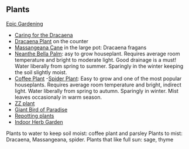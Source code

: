 ## Plants 

[Epic Gardening](https://www.epicgardening.com/)

- [Caring for the Dracaena](https://gardenforindoor.com/dracaena-leaves-curling/)
- [Dracaena Plant](https://www.greenandvibrant.com/dracaena-corn-plant) on the counter
- [Massangeana Cane](https://www.mygardenlife.com/plant-library/2389/dracaena/fragrans/massangeana) in the large pot: Dracaena fragans
- [Neanthe Bella Palm](https://greeneryunlimited.co/pages/neanthe-bella-palm-care): asy to grow houseplant.  Requires average room temperature and bright to moderate light.  Good drainage is a must!  Water liberally from spring to summer.  Sparingly in the winter keeping the soil slightly moist.  
- [Coffee Plant](https://www.thespruce.com/grow-coffee-plants-1902614)
-[Spider Plant](https://www.almanac.com/plant/spider-plants): Easy to grow and one of the most popular houseplants.  Requires average room temperature and bright, indirect light.  Water liberally from spring to autumn.  Sparingly in winter.  Mist leaves occasionaly in warm season.  
- [ZZ plant](https://www.gardenista.com/posts/everything-you-need-to-know-about-zz-plants-zamioculcas-zamiifolia/)
- [Giant Bird of Paradise](https://greeneryunlimited.co/blogs/plant-care/bird-of-paradise-care)
- [Repotting plants](https://bloomscape.com/how-to-repot-your-plants/)
- [Indoor Herb Garden](https://howtoculinaryherbgarden.com/indoor-culinary-herbs/)

Plants to water to keep soil moist: coffee plant and parsley
Plants to mist: Dracaena, Massangeana, spider.
Plants that like full sun: sage, thyme
